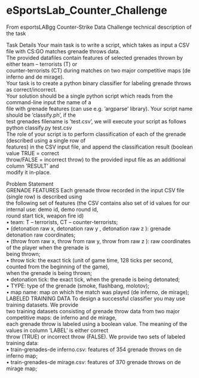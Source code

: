 # eSportsLab_Counter_Challenge

From esportsLABgg Counter-Strike Data Challenge technical description of the task

Task Details
Your main task is to write a script, which takes as input a CSV file with CS:GO matches grenade throws data.  
The provided datafiles contain features of selected grenades thrown by either team – terrorists (T) or  
counter-terrorists (CT) during matches on two major competitive maps (de inferno and de mirage).  
Your task is to create a python binary classifier for labeling grenade throws as correct/incorrect.  
Your solution should be a single python script which reads from the command-line input the name of a  
file with grenade features (can use e.g. ’argparse’ library). Your script name should be ’classify.ph’, if the  
test grenades filename is ’test.csv’, we will execute your script as follows  
python classify.py test.csv  
The role of your script is to perform classification of each of the grenade (described using a single row of  
features) in the CSV input file, and append the classification result (boolean value TRUE = correct  
throw/FALSE = incorrect throw) to the provided input file as an additional column ’RESULT’ and  
modify it in-place.  

Problem Statement  
GRENADE FEATURES Each grenade throw recorded in the input CSV file (single row) is described using  
the following set of features (the CSV contains also set of id values for our internal use: demo id, demo round id,  
round start tick, weapon fire id)  
• team: T – terrorists, CT – counter-terrorists;  
• (detonation raw x, detonation raw y , detonation raw z ): grenade detonation raw coordinates;  
• (throw from raw x, throw from raw y, throw from raw z ): raw coordinates of the player when the grenade is  
being thrown;  
• throw tick: the exact tick (unit of game time, 128 ticks per second, counted from the beginning of the game),  
when the grenade is being thrown;  
• detonation tick: the exact tick, when the grenade is being detonated;  
• TYPE: type of the grenade (smoke, flashbang, molotov);  
• map name: map on which the match was played (de inferno, de mirage);  
LABELED TRAINING DATA To design a successful classifier you may use training datasets. We provide  
two training datasets consisting of grenade throw data from two major competitive maps: de inferno and de mirage,  
each grenade throw is labeled using a boolean value. The meaning of the values in column ’LABEL’ is either correct  
throw (TRUE) or incorrect throw (FALSE). We provide two sets of labeled training data:  
• train-grenades-de inferno.csv: features of 354 grenade throws on de inferno map;  
• train-grenades-de mirage.csv: features of 370 grenade throws on de mirage map;  


